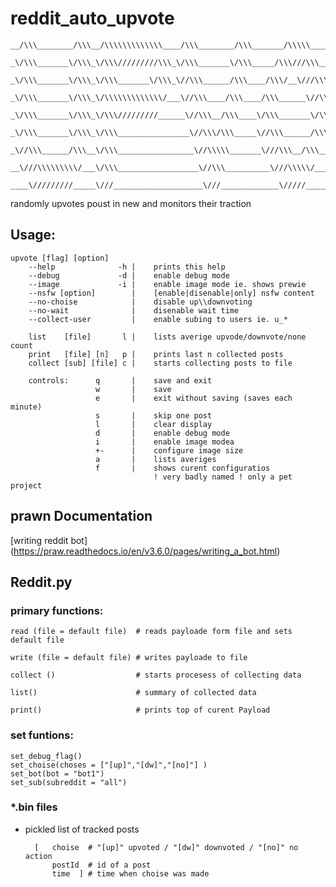 # reddit\_auto\_upvote

	__/\\\________/\\\__/\\\\\\\\\\\\\____/\\\________/\\\_______/\\\\\_______/\\\\\\\\\\\\\\\__/\\\\\\\\\\\\\\\_        
	 _\/\\\_______\/\\\_\/\\\/////////\\\_\/\\\_______\/\\\_____/\\\///\\\____\///////\\\/////__\/\\\///////////__       
	  _\/\\\_______\/\\\_\/\\\_______\/\\\_\//\\\______/\\\____/\\\/__\///\\\________\/\\\_______\/\\\_____________      
	   _\/\\\_______\/\\\_\/\\\\\\\\\\\\\/___\//\\\____/\\\____/\\\______\//\\\_______\/\\\_______\/\\\\\\\\\\\_____     
	    _\/\\\_______\/\\\_\/\\\/////////______\//\\\__/\\\____\/\\\_______\/\\\_______\/\\\_______\/\\\///////______    
	     _\/\\\_______\/\\\_\/\\\________________\//\\\/\\\_____\//\\\______/\\\________\/\\\_______\/\\\_____________   
	      _\//\\\______/\\\__\/\\\_________________\//\\\\\_______\///\\\__/\\\__________\/\\\_______\/\\\_____________  
	       __\///\\\\\\\\\/___\/\\\__________________\//\\\__________\///\\\\\/___________\/\\\_______\/\\\\\\\\\\\\\\\_ 
	        ____\/////////_____\///____________________\///_____________\/////_____________\///________\///////////////__
	
randomly upvotes poust in new and monitors their traction

## Usage:

```usage
upvote [flag] [option] 
	--help              -h |	prints this help
	--debug             -d |	enable debug mode
	--image             -i |	enable image mode ie. shows prewie
	--nsfw [option]        |	[enable|disenable|only] nsfw content
	--no-choise            |	disable up\\downvoting
	--no-wait              |	disenable wait time
	--collect-user         |	enable subing to users ie. u_*

	list    [file]       l |	lists averige upvode/downvote/none count
	print   [file] [n]   p |	prints last n collected posts 
	collect [sub] [file] c |	starts collecting posts to file
	
	controls:      q       |	save and exit
	               w       |	save
	               e       |	exit without saving (saves each minute)
	               s       |	skip one post
	               l       |	clear display
	               d       |	enable debug mode
	               i       |	enable image modea
	               +-      |	configure image size
	               a       |	lists averiges 
	               f       |	shows curent configuratios
	                        	! very badly named ! only a pet project
```



## prawn Documentation
 [writing reddit bot] (https://praw.readthedocs.io/en/v3.6.0/pages/writing_a_bot.html)




## Reddit.py
	

### primary functions:
	read (file = default file)  # reads payloade form file and sets default file

	write (file = default file) # writes payloade to file

	collect ()					# starts procesess of collecting data

	list()						# summary of collected data

	print()						# prints top of curent Payload


### set funtions:
	
	set_debug_flag()
	set_choise(choses = ["[up]","[dw]","[no]"] )
	set_bot(bot = "bot1")
	set_sub(subreddit = "all")

### \*.bin files
+ pickled list of tracked posts 

		[ 	choise 	# "[up]" upvoted / "[dw]" downvoted / "[no]" no action
			postId 	# id of a post
			time  ]	# time when choise was made
